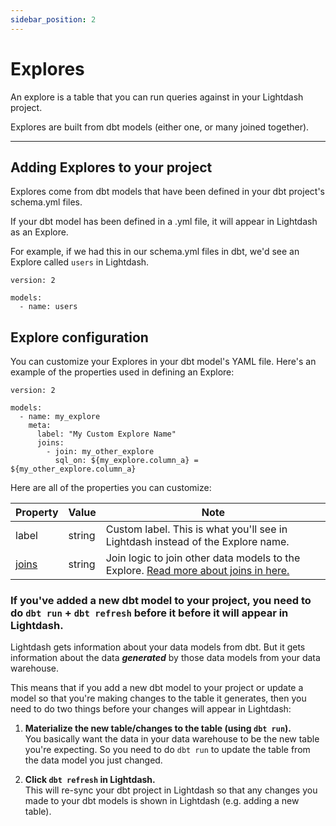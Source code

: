 ```yaml
---
sidebar_position: 2
---
```


# Explores

An explore is a table that you can run queries against in your Lightdash project.

Explores are built from dbt models (either one, or many joined together).

---

## Adding Explores to your project

Explores come from dbt models that have been defined in your dbt project's schema.yml files.

If your dbt model has been defined in a .yml file, it will appear in Lightdash as an Explore.


For example, if we had this in our schema.yml files in dbt, we'd see an Explore called `users` in Lightdash.

```
version: 2

models:
  - name: users
```

## Explore configuration

You can customize your Explores in your dbt model's YAML file. Here's an example of the properties used in defining an Explore:

```
version: 2

models:
  - name: my_explore
    meta:
      label: "My Custom Explore Name"
      joins:
        - join: my_other_explore
          sql_on: ${my_explore.column_a} = ${my_other_explore.column_a}
```

Here are all of the properties you can customize:

| Property                                            | Value                 | Note                                                                                  |
| --------------------------------------------------- | --------------------- | ------------------------------------------------------------------------------------- |
| label                                               | string                | Custom label. This is what you'll see in Lightdash instead of the Explore name.        |
| [joins](joins.md)       | string                |  Join logic to join other data models to the Explore. [Read more about joins in here.](joins.md)|


### If you've added a new dbt model to your project, you need to do `dbt run` + `dbt refresh` before it before it will appear in Lightdash. 

Lightdash gets information about your data models from dbt.
But it gets information about the data **_generated_** by those data models from your data warehouse.

This means that if you add a new dbt model to your project or update a model so that you're making changes
to the table it generates, then you need to do two things before your changes will appear in Lightdash:
1. **Materialize the new table/changes to the table (using `dbt run`).**   
You basically want the data in your data warehouse to be the new
table you're expecting. So you need to do `dbt run` to update the table from the data model you just changed.  

2. **Click `dbt refresh` in Lightdash.**   
This will re-sync your dbt project in Lightdash so that any changes you made
to your dbt models is shown in Lightdash (e.g. adding a new table).
